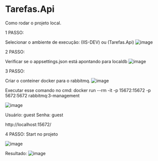 # Tarefas.Api
Como rodar o projeto local.


1 PASSO: 

Selecionar o ambiente de execução: (IIS-DEV) ou (Tarefas.Api)
![image](https://user-images.githubusercontent.com/9157652/227241106-4c027458-5660-45a5-ba58-f43ad26c9c63.png)
 


2 PASSO: 

 Verificar se o appsettings.json está apontando para localdb 
![image](https://user-images.githubusercontent.com/9157652/227243855-1774f28b-97f8-4e7b-bdc5-fd62ec6e5569.png)



3 PASSO: 

Criar o conteiner docker para o rabbitmq. 
![image](https://user-images.githubusercontent.com/9157652/227244365-447ce055-1b7a-4a71-aa9e-9933d1ecd5f7.png)


Executar esse comando no cmd:   docker run --rm -it -p 15672:15672 -p 5672:5672 rabbitmq:3-management

![image](https://user-images.githubusercontent.com/9157652/227245143-e72c00c8-521c-4aee-8b58-0f71e1bac349.png)

Usuário: guest Senha: guest 

http://localhost:15672/


4 PASSO:
Start no projeto

![image](https://user-images.githubusercontent.com/9157652/227245963-df7a8481-10d5-4727-8046-af24700729ed.png)


Resultado:
![image](https://user-images.githubusercontent.com/9157652/227246423-fadaca1b-6d09-4b85-bc85-32442d76e8dd.png)
